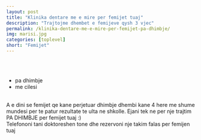 ```yaml
---
layout: post
title: "Klinika dentare me e mire per femijet tuaj"
description: "Trajtojme dhembet e femijeve qysh 3 vjec"
permalink: /klinika-dentare-me-e-mire-per-femijet-pa-dhimbje/
img: marisi.jpg
categories: [toplevel]
short: "Femijet"
---
```

<p>
<br/>
<br/>
<ul>
	<li>pa dhimbje</li>
	<li>me cilesi </li>
</ul>
<br>
A e dini se femijet qe kane perjetuar dhimbje dhembi kane 4 here me shume mundesi per te patur rezultate te ulta ne shkolle. Ejani tek ne per nje trajtim PA DHIMBJE per femijet tuaj :)
	<br/>
	Telefononi tani doktoreshen tone dhe rezervoni nje takim falas per femijen tuaj<br/>
	<br/>
	<br/>
</p>